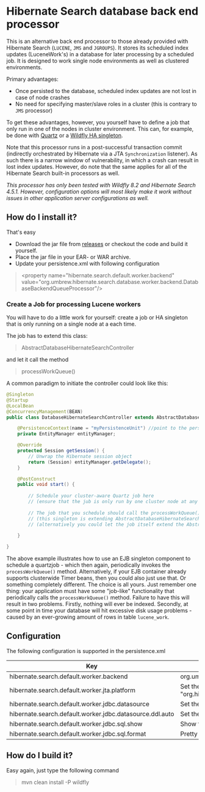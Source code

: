 # Hibernate Search database back end processor

This is an alternative back end processor to those already provided with Hibernate Search (`LUCENE`, `JMS` and `JGROUPS`). It stores its scheduled index updates (LuceneWork's) in a database for later processing by a scheduled job. It is designed to work single node environments as well as clustered environments. 

Primary advantages:
- Once persisted to the database, scheduled index updates are not lost in case of node crashes  
- No need for specifying master/slave roles in a cluster (this is contrary to `JMS` processor)

To get these advantages, however, you yourself have to define a job that only run in one of the nodes in cluster environment. This can, for example, be done with [Quartz](http://quartz-scheduler.org/) or a [Wildfly HA singleton](https://github.com/wildfly/quickstart/tree/master/cluster-ha-singleton).

Note that this processor runs in a post-successful transaction commit (indirectly orchestrated by Hibernate via a JTA `Synchronization` listener). As such there is a narrow window of vulnerability, in which a crash can result in lost index updates. However, do note that the same applies for all of the Hibernate Search built-in processors as well. 

_This processor has only been tested with Wildfly 8.2 and Hibernate Search 4.5.1. However, configuration options will most likely make it work without issues in other application server configurations as well._

## How do I install it?

That's easy 

* Download the jar file from [releases](https://github.com/umbrew/org.umbrew.hibernate.database.worker.backend/releases) or checkout the code and build it yourself.
* Place the jar file in your EAR- or WAR archive.
* Update your persistence.xml with following configuration

> &#60;property name="hibernate.search.default.worker.backend" value="org.umbrew.hibernate.search.database.worker.backend.DatabaseBackendQueueProcessor"/&#62;

### Create a Job for processing Lucene workers
You will have to do a little work for yourself: create a job or HA singleton that is only running on a single node at a each time. 

The job has to extend this class:

>AbstractDatabaseHibernateSearchController

and let it call the method

>processWorkQueue()

A common paradigm to initiate the controller could look like this:

```java
@Singleton
@Startup
@LocalBean
@ConcurrencyManagement(BEAN)
public class DatabaseHibernateSearchController extends AbstractDatabaseHibernateSearchController {

    @PersistenceContext(name = "myPersistenceUnit") //point to the persistence context that is configured to use Hibernate Search
    private EntityManager entityManager;

    @Override
    protected Session getSession() {
    	// Unwrap the Hibernate session object
        return (Session) entityManager.getDelegate(); 
    }

    @PostConstruct
    public void start() {
    
        // Schedule your cluster-aware Quartz job here
        // (ensure that the jub is only run by one cluster node at any given time)
        
        // The job that you schedule should call the processWorkQueue() method in the super class  
        // (this singleton is extending AbstractDatabaseHibernateSearchController)
        // (alternatively you could let the job itself extend the AbstractDatabaseHibernateSearchController)
        
    }

}
``` 

The above example illustrates how to use an EJB singleton component to schedule a quartzjob - which then again, periodically invokes the `processWorkQueue()` method.
Alternatively, if your EJB container already supports clusterwide Timer beans, then you could also just use that. 
Or something completely different.
The choice is all yours.
Just remember one thing: your application must have some "job-like" functionality that periodically calls the  `processWorkQueue()`  method.
Failure to have this will result in two problems. Firstly, nothing will ever be indexed. Secondly, at some point in time your database will hit excessive disk usage problems - caused by an ever-growing amount of rows in table `lucene_work`.


## Configuration
The following configuration is supported in the persistence.xml

| Key  | Value   |
|---|---|
|hibernate.search.default.worker.backend   |org.umbrew.hibernate.search.database.worker.backend.DatabaseBackendQueueProcessor|
|hibernate.search.default.worker.jta.platform   | Set the supported JTA platform. Default "org.hibernate.engine.transaction.jta.platform.internal.JBossAppServerJtaPlatform"   |
|hibernate.search.default.worker.jdbc.datasource   | Set the datasource the worker should connect to |
|hibernate.search.default.worker.jdbc.datasource.ddl.auto   | Set the schema creation mode. Defaults to "update" (Follow hibernate semantic) |
|hibernate.search.default.worker.jdbc.sql.show   | Show the executed SQL. Defaults to "false"  |
|hibernate.search.default.worker.jdbc.sql.format   | Pretty print the executed SQL. Default to "false"  |


## How do I build it?

Easy again, just type the following command

> mvn clean install -P wildfly